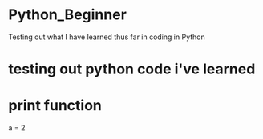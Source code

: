 # Python_Beginner
Testing out what I have learned thus far in coding in Python
# testing out python code i've learned 
# print function
a = 2

